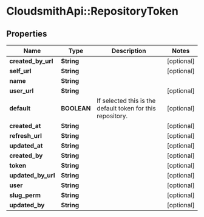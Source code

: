 # CloudsmithApi::RepositoryToken

## Properties
Name | Type | Description | Notes
------------ | ------------- | ------------- | -------------
**created_by_url** | **String** |  | [optional] 
**self_url** | **String** |  | [optional] 
**name** | **String** |  | 
**user_url** | **String** |  | [optional] 
**default** | **BOOLEAN** | If selected this is the default token for this repository. | [optional] 
**created_at** | **String** |  | [optional] 
**refresh_url** | **String** |  | [optional] 
**updated_at** | **String** |  | [optional] 
**created_by** | **String** |  | [optional] 
**token** | **String** |  | [optional] 
**updated_by_url** | **String** |  | [optional] 
**user** | **String** |  | [optional] 
**slug_perm** | **String** |  | [optional] 
**updated_by** | **String** |  | [optional] 


